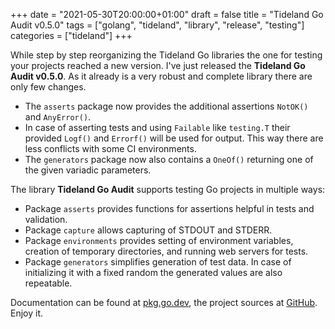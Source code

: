 +++
date = "2021-05-30T20:00:00+01:00"
draft = false
title = "Tideland Go Audit v0.5.0"
tags = ["golang", "tideland", "library", "release", "testing"]
categories = ["tideland"]
+++

While step by step  reorganizing the Tideland Go libraries the one for testing
your projects reached a new version. I've just released the **Tideland Go Audit v0.5.0**.
As it already is a very robust and complete library there are only few changes.

* The `asserts` package now provides the additional assertions `NotOK()` and `AnyError()`.
* In case of asserting tests and using `Failable` like `testing.T` their provided `Logf()`
  and `Errorf()` will be used for output. This way there are less conflicts with some
  CI environments.
* The `generators` package now also contains a `OneOf()` returning one of the given
  variadic parameters.

The library **Tideland Go Audit** supports testing Go projects in multiple ways:

* Package `asserts` provides functions for assertions helpful in tests and validation.
* Package `capture` allows capturing of STDOUT and STDERR.
* Package `environments` provides setting of environment variables, creation of temporary
  directories, and running web servers for tests.
* Package `generators` simplifies generation of test data. In case of initializing it
  with a fixed random the generated values are also repeatable.

Documentation can be found at [pkg.go.dev](https://pkg.go.dev/tideland.dev/go/audit), the
project sources at [GitHub](https://github.com/tideland/go-audit). Enjoy it.

